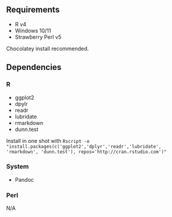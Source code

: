 ## Requirements

- R v4
- Windows 10/11
- Strawberry Perl v5

Chocolatey install recommended.

## Dependencies

### R

- ggplot2
- dpylr
- readr
- lubridate
- rmarkdown
- dunn.test

Install in one shot with `Rscript -e "install.packages(c('ggplot2','dplyr','readr','lubridate', 'rmarkdown', 'dunn.test'), repos='http://cran.rstudio.com')"`

### System

- Pandoc

### Perl

N/A
